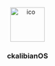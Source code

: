 
<a id="readme-top"></a>





<!-- PROJECT LOGO -->

<br />
<div align="center">
  <a href="https://github.com/AstrologSecra/kalibianOS/">
    <img src="srk/Icon.png" alt="ico" width="80" height="80">
  </a>

  <h3 align="center">ckalibianOS</h3>
